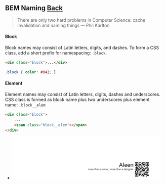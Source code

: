 ## BEM Naming [**Back**](./../README.md)

> There are only two hard problems in Computer Science: cache invalidation and naming things — Phil Karlton

#### Block

Block names may consist of Latin letters, digits, and dashes. To form a CSS class, add a short prefix for namespacing: `.block`.

```html
<div class="block">...</div>
```

```css
.block { color: #042; }
```

#### Element

Element names may consist of Latin letters, digits, dashes and underscores. CSS class is formed as block name plus two underscores plus element name: `.block__elem`

```html
<div class="block">
    ...
    <span class="block__elem"></span>
</div>
```

- <a href="http://aleen42.github.io/" target="_blank" ><img src="./../pic/tail.gif"></a>